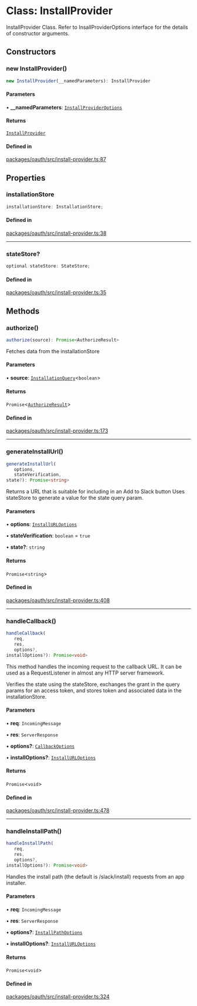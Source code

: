 # Class: InstallProvider

InstallProvider Class. Refer to InsallProviderOptions interface for the details of constructor arguments.

## Constructors

### new InstallProvider()

```ts
new InstallProvider(__namedParameters): InstallProvider
```

#### Parameters

• **\_\_namedParameters**: [`InstallProviderOptions`](../interfaces/InstallProviderOptions.md)

#### Returns

[`InstallProvider`](InstallProvider.md)

#### Defined in

[packages/oauth/src/install-provider.ts:87](https://github.com/slackapi/node-slack-sdk/blob/main/packages/oauth/src/install-provider.ts#L87)

## Properties

### installationStore

```ts
installationStore: InstallationStore;
```

#### Defined in

[packages/oauth/src/install-provider.ts:38](https://github.com/slackapi/node-slack-sdk/blob/main/packages/oauth/src/install-provider.ts#L38)

***

### stateStore?

```ts
optional stateStore: StateStore;
```

#### Defined in

[packages/oauth/src/install-provider.ts:35](https://github.com/slackapi/node-slack-sdk/blob/main/packages/oauth/src/install-provider.ts#L35)

## Methods

### authorize()

```ts
authorize(source): Promise<AuthorizeResult>
```

Fetches data from the installationStore

#### Parameters

• **source**: [`InstallationQuery`](../interfaces/InstallationQuery.md)\<`boolean`\>

#### Returns

`Promise`\<[`AuthorizeResult`](../interfaces/AuthorizeResult.md)\>

#### Defined in

[packages/oauth/src/install-provider.ts:173](https://github.com/slackapi/node-slack-sdk/blob/main/packages/oauth/src/install-provider.ts#L173)

***

### generateInstallUrl()

```ts
generateInstallUrl(
   options, 
   stateVerification, 
state?): Promise<string>
```

Returns a URL that is suitable for including in an Add to Slack button
Uses stateStore to generate a value for the state query param.

#### Parameters

• **options**: [`InstallURLOptions`](../interfaces/InstallURLOptions.md)

• **stateVerification**: `boolean` = `true`

• **state?**: `string`

#### Returns

`Promise`\<`string`\>

#### Defined in

[packages/oauth/src/install-provider.ts:408](https://github.com/slackapi/node-slack-sdk/blob/main/packages/oauth/src/install-provider.ts#L408)

***

### handleCallback()

```ts
handleCallback(
   req, 
   res, 
   options?, 
installOptions?): Promise<void>
```

This method handles the incoming request to the callback URL.
It can be used as a RequestListener in almost any HTTP server
framework.

Verifies the state using the stateStore, exchanges the grant in the
query params for an access token, and stores token and associated data
in the installationStore.

#### Parameters

• **req**: `IncomingMessage`

• **res**: `ServerResponse`

• **options?**: [`CallbackOptions`](../interfaces/CallbackOptions.md)

• **installOptions?**: [`InstallURLOptions`](../interfaces/InstallURLOptions.md)

#### Returns

`Promise`\<`void`\>

#### Defined in

[packages/oauth/src/install-provider.ts:478](https://github.com/slackapi/node-slack-sdk/blob/main/packages/oauth/src/install-provider.ts#L478)

***

### handleInstallPath()

```ts
handleInstallPath(
   req, 
   res, 
   options?, 
installOptions?): Promise<void>
```

Handles the install path (the default is /slack/install) requests from an app installer.

#### Parameters

• **req**: `IncomingMessage`

• **res**: `ServerResponse`

• **options?**: [`InstallPathOptions`](../interfaces/InstallPathOptions.md)

• **installOptions?**: [`InstallURLOptions`](../interfaces/InstallURLOptions.md)

#### Returns

`Promise`\<`void`\>

#### Defined in

[packages/oauth/src/install-provider.ts:324](https://github.com/slackapi/node-slack-sdk/blob/main/packages/oauth/src/install-provider.ts#L324)

